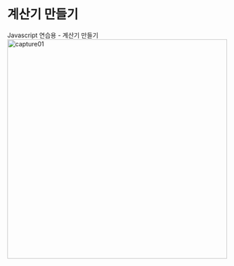 <H1>계산기 만들기</H1>
Javascript 연습용 - 계산기 만들기
<img width="500" alt="capture01" src="https://user-images.githubusercontent.com/76245273/104889911-31d49c00-59b2-11eb-8e7f-038821153045.png">
 

